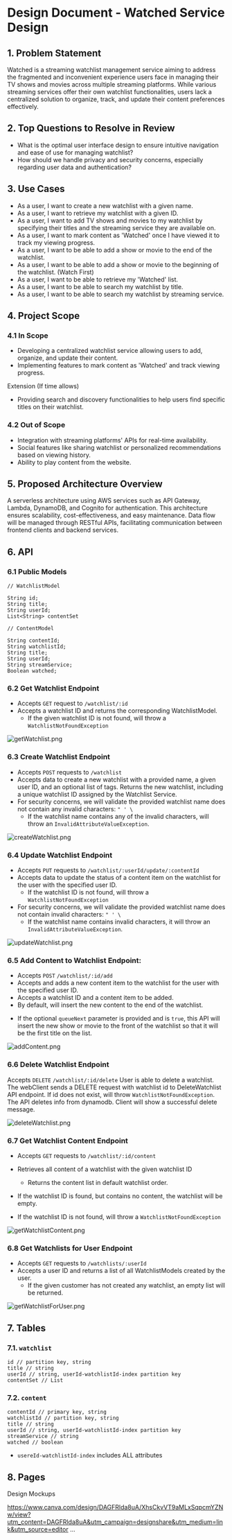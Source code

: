 # Design Document - Watched Service Design

## 1. Problem Statement 

Watched is a streaming watchlist management service aiming to address the fragmented and inconvenient experience users 
face in managing their TV shows and movies across multiple streaming platforms. While various streaming services offer 
their own watchlist functionalities, users lack a centralized solution to organize, track, and update their content 
preferences effectively.

## 2. Top Questions to Resolve in Review
- What is the optimal user interface design to ensure intuitive navigation and ease of use for managing watchlist?
- How should we handle privacy and security concerns, especially regarding user data and authentication?


## 3. Use Cases
-  As a user, I want to create a new watchlist with a given name.
-  As a user, I want to retrieve my watchlist with a given ID.
-  As a user, I want to add TV shows and movies to my watchlist by specifying their titles and the streaming 
service they are available on.
-  As a user, I want to mark content as 'Watched' once I have viewed it to track my viewing progress.
-  As a user, I want to be able to add a show or movie to the end of the watchlist.
-  As a user, I want to be able to add a show or movie to the beginning of the watchlist. (Watch First) 
-  As a user, I want to be able to retrieve my 'Watched' list.
-  As a user, I want to be able to search my watchlist by title.
-  As a user, I want to be able to search my watchlist by streaming service. 

## 4. Project Scope

### 4.1 In Scope

- Developing a centralized watchlist service allowing users to add, organize, and update their content.
- Implementing features to mark content as 'Watched' and track viewing progress.

Extension (If time allows)
- Providing search and discovery functionalities to help users find specific titles on their watchlist.

### 4.2 Out of Scope

- Integration with streaming platforms' APIs for real-time availability.
- Social features like sharing watchlist or personalized recommendations based on viewing history.
- Ability to play content from the website.

## 5. Proposed Architecture Overview 

A serverless architecture using AWS services such as API Gateway, Lambda, DynamoDB, and Cognito for authentication. 
This architecture ensures scalability, cost-effectiveness, and easy maintenance. Data flow will be managed through 
RESTful APIs, facilitating communication between frontend clients and backend services.

## 6. API 

### 6.1 Public Models

```
// WatchlistModel

String id;
String title;
String userId;
List<String> contentSet

```
```
// ContentModel

String contentId;
String watchlistId;
String title;
String userId;
String streamService;
Boolean watched;

```

### 6.2 Get Watchlist Endpoint

* Accepts `GET` request to `/watchlist/:id`
* Accepts a watchlist ID and returns the corresponding WatchlistModel.
    * If the given watchlist ID is not found, will throw a
      `WatchlistNotFoundException`

![getWatchlist.png](images/getWatchlist.png) 

### 6.3 Create Watchlist Endpoint

* Accepts `POST` requests to `/watchlist`
* Accepts data to create a new watchlist with a provided name, a given user
  ID, and an optional list of tags. Returns the new watchlist, including a unique
  watchlist ID assigned by the Watchlist Service.
* For security concerns, we will validate the provided watchlist name does not
  contain any invalid characters: `" ' \`
    * If the watchlist name contains any of the invalid characters, will throw an
      `InvalidAttributeValueException`.

![createWatchlist.png](images/createWatchlist.png)

### 6.4 Update Watchlist Endpoint

* Accepts `PUT` requests to `/watchlist/:userId/update/:contentId`
* Accepts data to update the status of a content item on the watchlist for the user with the specified user ID.
    * If the watchlist ID is not found, will throw a `WatchlistNotFoundException`
* For security concerns, we will validate the provided watchlist name does not
  contain invalid characters: `" ' \`
    * If the watchlist name contains invalid characters, it will throw an
      `InvalidAttributeValueException`.

![updateWatchlist.png](images/updateWatchlist.png)
  
### 6.5 Add Content to Watchlist Endpoint:

* Accepts `POST` `/watchlist/:id/add`
* Accepts and adds a new content item to the watchlist for the user with the specified user ID.
* Accepts a watchlist ID and a content item to be added. 
* By default, will insert the new content to the end of the watchlist.
 - If the optional `queueNext` parameter is provided and is `true`, this API will insert the new show or movie to the 
front of the watchlist so that it will be the first title on the list.

![addContent.png](images/addContent.png)

### 6.6 Delete Watchlist Endpoint
Accepts `DELETE` `/watchlist/:id/delete`
User is able to delete a watchlist.
The webClient sends a DELETE request with watchlist id to DeleteWatchlist API endpoint.
If id does not exist, will throw `WatchlistNotFoundException`.
The API deletes info from dynamodb.
Client will show a successful delete message.

![deleteWatchlist.png](images/deleteWatchlist.png) 

### 6.7 Get Watchlist Content Endpoint

* Accepts `GET` requests to `/watchlist/:id/content`
* Retrieves all content of a watchlist with the given watchlist ID
    * Returns the content list in default watchlist order.
   
* If the watchlist ID is found, but contains no content, the watchlist will be
  empty.
* If the watchlist ID is not found, will throw a `WatchlistNotFoundException`

![getWatchlistContent.png](images/getWatchlistContent.png)

### 6.8 Get Watchlists for User Endpoint

* Accepts `GET` requests to `/watchlists/:userId`
* Accepts a user ID and returns a list of  all WatchlistModels created by the user.
    * If the given customer has not created any watchlist, an empty list will be returned.

![getWatchlistForUser.png](images/getWatchlistForUser.png)

## 7. Tables

### 7.1. `watchlist`

```
id // partition key, string
title // string
userId // string, userId-watchlistId-index partition key
contentSet // List 

```
### 7.2. `content`

```
contentId // primary key, string
watchlistId // partition key, string
title // string
userId // string, userId-watchlistId-index partition key
streamService // string
watched // boolean
```

- `usereId-watchlistId-index` includes ALL attributes 


## 8. Pages

Design Mockups

https://www.canva.com/design/DAGFRlda8uA/XhsCkvVT9aMLxSqpcmYZNw/view?utm_content=DAGFRlda8uA&utm_campaign=designshare&utm_medium=link&utm_source=editor
...

